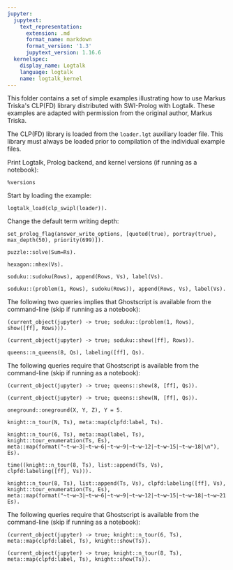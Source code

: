 ```yaml
---
jupyter:
  jupytext:
    text_representation:
      extension: .md
      format_name: markdown
      format_version: '1.3'
      jupytext_version: 1.16.6
  kernelspec:
    display_name: Logtalk
    language: logtalk
    name: logtalk_kernel
---
```


<!--
________________________________________________________________________

This file is part of Logtalk <https://logtalk.org/>  
SPDX-FileCopyrightText: 1998-2025 Paulo Moura <pmoura@logtalk.org>  
SPDX-License-Identifier: Apache-2.0

Licensed under the Apache License, Version 2.0 (the "License");
you may not use this file except in compliance with the License.
You may obtain a copy of the License at

    http://www.apache.org/licenses/LICENSE-2.0

Unless required by applicable law or agreed to in writing, software
distributed under the License is distributed on an "AS IS" BASIS,
WITHOUT WARRANTIES OR CONDITIONS OF ANY KIND, either express or implied.
See the License for the specific language governing permissions and
limitations under the License.
________________________________________________________________________
-->

This folder contains a set of simple examples illustrating how to use Markus 
Triska's CLP(FD) library distributed with SWI-Prolog with Logtalk. These 
examples are adapted with permission from the original author, Markus Triska.

The CLP(FD) library is loaded from the `loader.lgt` auxiliary loader file.
This library must always be loaded prior to compilation of the individual 
example files.

Print Logtalk, Prolog backend, and kernel versions (if running as a notebook):

```logtalk
%versions
```

Start by loading the example:

```logtalk
logtalk_load(clp_swipl(loader)).
```

Change the default term writing depth:

```logtalk
set_prolog_flag(answer_write_options, [quoted(true), portray(true), max_depth(50), priority(699)]).
```

<!--
true.
-->

```logtalk
puzzle::solve(Sum=Rs).
```

<!--
Sum = [9, 5, 6, 7]+[1, 0, 8, 5], Rs = [1, 0, 6, 5, 2] .
-->

```logtalk
hexagon::mhex(Vs).
```

<!--
Vs = [3, 17, 18, 19, 7, 1, 11, 16, 2, 5, 6, 9, 12, 4, 8, 14, 10, 13, 15] ;
Vs = [3, 19, 16, 17, 7, 2, 12, 18, 1, 5, 4, 10, 11, 6, 8, 13, 9, 14, 15] ;
Vs = [9, 11, 18, 14, 6, 1, 17, 15, 8, 5, 7, 3, 13, 4, 2, 19, 10, 12, 16] ;
(etc)
-->

```logtalk
soduku::sudoku(Rows), append(Rows, Vs), label(Vs).
```

<!--
Rows = [[1, 2, 3, 4, 5, 6, 7, 8, 9], [4, 5, 6, 7, 8, 9, 1, 2, 3], [7, 8, 9, 1, 2, 3, 4, 5, 6], [2, 1, 4, 3, 6, 5, 8, 9, 7], [3, 6, 5, 8, 9, 7, 2, 1, 4], [8, 9, 7, 2, 1, 4, 3, 6, 5], [5, 3, 1, 6, 4, 2, 9, 7, 8], [6, 4, 2, 9, 7, 8, 5, 3, 1], [9, 7, 8, 5, 3, 1, 6, 4, 2]],
Vs = [1, 2, 3, 4, 5, 6, 7, 8, 9, 4, 5, 6, 7, 8, 9, 1, 2, 3, 7, 8, 9, 1, 2, 3, 4, 5, 6, 2, 1, 4, 3, 6, 5, 8, 9, 7, 3, 6, 5, 8, 9, 7, 2, 1, 4, 8, 9, 7, 2|...] ;
Rows = [[1, 2, 3, 4, 5, 6, 7, 8, 9], [4, 5, 6, 7, 8, 9, 1, 2, 3], [7, 8, 9, 1, 2, 3, 4, 5, 6], [2, 1, 4, 3, 6, 5, 8, 9, 7], [3, 6, 5, 8, 9, 7, 2, 1, 4], [8, 9, 7, 2, 1, 4, 3, 6, 5], [5, 3, 1, 6, 4, 2, 9, 7, 8], [6, 4, 8, 9, 7, 1, 5, 3, 2], [9, 7, 2, 5, 3, 8, 6, 4, 1]],
Vs = [1, 2, 3, 4, 5, 6, 7, 8, 9, 4, 5, 6, 7, 8, 9, 1, 2, 3, 7, 8, 9, 1, 2, 3, 4, 5, 6, 2, 1, 4, 3, 6, 5, 8, 9, 7, 3, 6, 5, 8, 9, 7, 2, 1, 4, 8, 9, 7, 2|...] ;
(etc)
-->

```logtalk
soduku::(problem(1, Rows), sudoku(Rows)), append(Rows, Vs), label(Vs).
```

<!--
Rows = [[1, 5, 6, 8, 9, 4, 3, 2, 7], [9, 2, 8, 7, 3, 1, 4, 5, 6], [4, 7, 3, 2, 6, 5, 9, 1, 8], [3, 6, 2, 4, 1, 7, 8, 9, 5], [7, 8, 9, 3, 5, 2, 6, 4, 1], [5, 1, 4, 9, 8, 6, 2, 7, 3], [8, 3, 1, 5, 4, 9, 7, 6, 2], [6, 9, 7, 1, 2, 3, 5, 8, 4], [2, 4, 5, 6, 7, 8, 1, 3, 9]],
Vs = [1, 5, 6, 8, 9, 4, 3, 2, 7, 9, 2, 8, 7, 3, 1, 4, 5, 6, 4, 7, 3, 2, 6, 5, 9, 1, 8, 3, 6, 2, 4, 1, 7, 8, 9, 5, 7, 8, 9, 3, 5, 2, 6, 4, 1, 5, 1, 4, 9|...] .
-->

The following two queries implies that Ghostscript is available from the command-line (skip if running as a notebook):

```logtalk
(current_object(jupyter) -> true; soduku::(problem(1, Rows), show([ff], Rows))).
```

<!--
Rows = [[1, 5, 6, 8, 9, 4, 3, 2, 7], [9, 2, 8, 7, 3, 1, 4, 5, 6], [4, 7, 3, 2, 6, 5, 9, 1, 8], [3, 6, 2, 4, 1, 7, 8, 9, 5], [7, 8, 9, 3, 5, 2, 6, 4, 1], [5, 1, 4, 9, 8, 6, 2, 7, 3], [8, 3, 1, 5, 4, 9, 7, 6, 2], [6, 9, 7, 1, 2, 3, 5, 8, 4], [2, 4, 5, 6, 7, 8, 1, 3, 9]] .
-->

```logtalk
(current_object(jupyter) -> true; soduku::show([ff], Rows)).
```

<!--
Rows = [[1, 2, 3, 4, 5, 6, 7, 8, 9], [4, 5, 6, 7, 8, 9, 1, 2, 3], [7, 8, 9, 1, 2, 3, 4, 5, 6], [2, 3, 1, 6, 7, 4, 8, 9, 5], [8, 7, 5, 9, 1, 2, 3, 6, 4], [6, 9, 4, 5, 3, 8, 2, 1, 7], [3, 1, 7, 2, 6, 5, 9, 4, 8], [5, 4, 2, 8, 9, 7, 6, 3, 1], [9, 6, 8, 3, 4, 1, 5, 7, 2]] ;
Rows = [[1, 2, 3, 4, 5, 6, 7, 8, 9], [4, 5, 6, 7, 8, 9, 1, 2, 3], [7, 8, 9, 1, 2, 3, 4, 5, 6], [2, 3, 1, 6, 7, 4, 8, 9, 5], [8, 7, 5, 9, 1, 2, 3, 6, 4], [6, 9, 4, 5, 3, 8, 2, 1, 7], [3, 1, 7, 2, 6, 5, 9, 4, 8], [5, 4, 8, 3, 9, 1, 6, 7, 2], [9, 6, 2, 8, 4, 7, 5, 3, 1]] ;
Rows = [[1, 2, 3, 4, 5, 6, 7, 8, 9], [4, 5, 6, 7, 8, 9, 1, 2, 3], [7, 8, 9, 1, 2, 3, 4, 5, 6], [2, 3, 1, 6, 7, 4, 8, 9, 5], [8, 7, 5, 9, 1, 2, 3, 6, 4], [6, 9, 4, 5, 3, 8, 2, 1, 7], [3, 1, 7, 2, 6, 5, 9, 4, 8], [9, 6, 2, 8, 4, 7, 5, 3, 1], [5, 4, 8, 3, 9, 1, 6, 7, 2]] ;
(etc)
-->

```logtalk
queens::n_queens(8, Qs), labeling([ff], Qs).
```

<!--
Qs = [1, 5, 8, 6, 3, 7, 2, 4] ;
Qs = [1, 6, 8, 3, 7, 4, 2, 5] ;
Qs = [1, 7, 4, 6, 8, 2, 5, 3] ;
(etc)
-->

The following queries require that Ghostscript is available from the command-line (skip if running as a notebook):

```logtalk
(current_object(jupyter) -> true; queens::show(8, [ff], Qs)).
```

<!--
Qs = [1, 5, 8, 6, 3, 7, 2, 4] ;
Qs = [1, 6, 8, 3, 7, 4, 2, 5] ;
Qs = [1, 7, 4, 6, 8, 2, 5, 3] ;
(etc)
-->

```logtalk
(current_object(jupyter) -> true; queens::show(N, [ff], Qs)).
```

<!--
N = 1, Qs = [1] ;
N = 4, Qs = [2, 4, 1, 3] ;
N = 4, Qs = [3, 1, 4, 2] ;
N = 5, Qs = [1, 3, 5, 2, 4] ;
(etc)
-->

```logtalk
oneground::oneground(X, Y, Z), Y = 5.
```

<!--
Y = 5, Z = 1, X in inf..sup.
-->

```logtalk
knight::n_tour(N, Ts), meta::map(clpfd:label, Ts).
```

<!--
N = 0, Ts = [] ;
N = 6, Ts = [[9, 10, 7, 8, 16, 17], [15, 19, 5, 6, 3, 4], [2, 1, 26, 12, 21, 29], [32, 31, 25, 18, 34, 11], [14, 13, 35, 36, 33, 22], [27, 28, 20, 30, 24, 23]] .
-->

```logtalk
knight::n_tour(6, Ts), meta::map(label, Ts), knight::tour_enumeration(Ts, Es), meta::map(format("~t~w~3|~t~w~6|~t~w~9|~t~w~12|~t~w~15|~t~w~18|\n"), Es).
```

<!--
  1 30 25  6  3 32
 26  7  2 31 24  5
 29 36 27  4 33 16
  8 19 34 15 12 23
 35 28 21 10 17 14
 20  9 18 13 22 11
Ts = [[9, 10, 7, 8, 16, 17], [15, 19, 5, 6, 3, 4], [2, 1, 26, 12, 21, 29], [32, 31, 25, 18, 34, 11], [14, 13, 35, 36, 33, 22], [27, 28, 20, 30, 24, 23]],
Es = [[1, 30, 25, 6, 3, 32], [26, 7, 2, 31, 24, 5], [29, 36, 27, 4, 33, 16], [8, 19, 34, 15, 12, 23], [35, 28, 21, 10, 17, 14], [20, 9, 18, 13, 22, 11]] .
-->

```logtalk
time((knight::n_tour(8, Ts), list::append(Ts, Vs), clpfd:labeling([ff], Vs))).
```

<!--
% 18,438,711 inferences, 4.230 CPU in 4.482 seconds (94% CPU, 4359033 Lips)
Ts = [[11, 12, 18, 10, 15, 21, 13, 14], [3, 20, 17, 27, 23, 31, 30, 6], [2, 1, 29, 5, 4, 37, 8, 7], [19, 9, 33, 38, 35, 36, 16, 22], [43, 28, 50, 51, 52, 32, 24, 46], [26, 25, 53, 59, 55, 61, 62, 54], [34, 60, 57, 58, 63, 64, 40, 39], [42, 41, 49, 45, 44, 56, 48, 47]],
Vs = [11, 12, 18, 10, 15, 21, 13, 14, 3, 20, 17, 27, 23, 31, 30, 6, 2, 1, 29, 5, 4, 37, 8, 7, 19, 9, 33, 38, 35, 36, 16, 22, 43, 28, 50, 51, 52, 32, 24, 46, 26, 25, 53, 59, 55, 61, 62, 54, 34|...].
-->

```logtalk
knight::n_tour(8, Ts), list::append(Ts, Vs), clpfd:labeling([ff], Vs), knight::tour_enumeration(Ts, Es), meta::map(format("~t~w~3|~t~w~6|~t~w~9|~t~w~12|~t~w~15|~t~w~18|~t~w~21|~t~w~24|\n"), Es).
```

<!--
  1  4 63 28 31 26 19 22
 62 29  2  5 20 23 32 25
  3 64 39 30 27 56 21 18
 38 61  6 53 40 33 24 55
  7 52 41 34 57 54 17 46
 60 37  8 49 44 47 14 11
 51 42 35 58  9 12 45 16
 36 59 50 43 48 15 10 13
Ts = [[11, 12, 18, 10, 15, 21, 13, 14], [3, 20, 17, 27, 23, 31, 30, 6], [2, 1, 29, 5, 4, 37, 8, 7], [19, 9, 33, 38, 35, 36, 16, 22], [43, 28, 50, 51, 52, 32, 24, 46], [26, 25, 53, 59, 55, 61, 62, 54], [34, 60, 57, 58, 63, 64, 40, 39], [42, 41, 49, 45, 44, 56, 48, 47]],
Vs = [11, 12, 18, 10, 15, 21, 13, 14, 3, 20, 17, 27, 23, 31, 30, 6, 2, 1, 29, 5, 4, 37, 8, 7, 19, 9, 33, 38, 35, 36, 16, 22, 43, 28, 50, 51, 52, 32, 24, 46, 26, 25, 53, 59, 55, 61, 62, 54, 34|...],
Es = [[1, 4, 63, 28, 31, 26, 19, 22], [62, 29, 2, 5, 20, 23, 32, 25], [3, 64, 39, 30, 27, 56, 21, 18], [38, 61, 6, 53, 40, 33, 24, 55], [7, 52, 41, 34, 57, 54, 17, 46], [60, 37, 8, 49, 44, 47, 14, 11], [51, 42, 35, 58, 9, 12, 45, 16], [36, 59, 50, 43, 48, 15, 10, 13]] .
-->

The following queries require that Ghostscript is available from the command-line (skip if running as a notebook):

```logtalk
(current_object(jupyter) -> true; knight::n_tour(6, Ts), meta::map(clpfd:label, Ts), knight::show(Ts)).
```

```logtalk
(current_object(jupyter) -> true; knight::n_tour(8, Ts), meta::map(clpfd:label, Ts), knight::show(Ts)).
```
